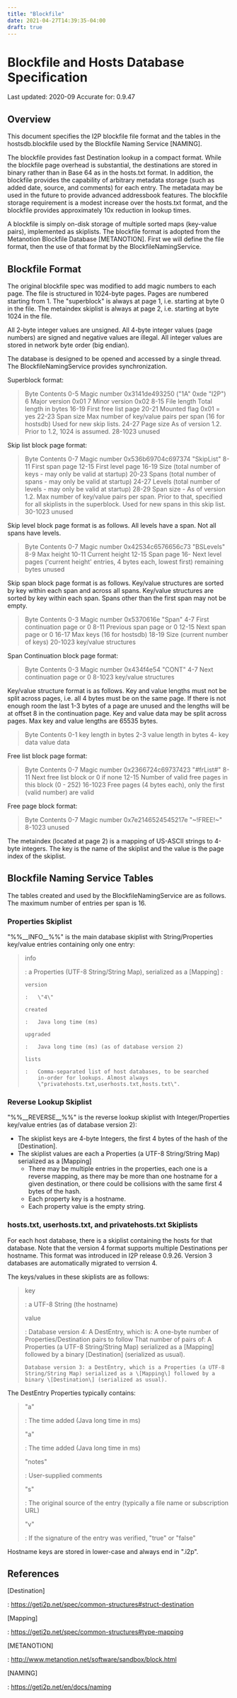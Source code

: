 ```yaml
---
title: "Blockfile"
date: 2021-04-27T14:39:35-04:00
draft: true
---
```


Blockfile and Hosts Database Specification
==========================================

Last updated: 2020-09 Accurate for: 0.9.47

Overview
--------

This document specifies the I2P blockfile file format and the tables in
the hostsdb.blockfile used by the Blockfile Naming Service \[NAMING\].

The blockfile provides fast Destination lookup in a compact format.
While the blockfile page overhead is substantial, the destinations are
stored in binary rather than in Base 64 as in the hosts.txt format. In
addition, the blockfile provides the capability of arbitrary metadata
storage (such as added date, source, and comments) for each entry. The
metadata may be used in the future to provide advanced addressbook
features. The blockfile storage requirement is a modest increase over
the hosts.txt format, and the blockfile provides approximately 10x
reduction in lookup times.

A blockfile is simply on-disk storage of multiple sorted maps (key-value
pairs), implemented as skiplists. The blockfile format is adopted from
the Metanotion Blockfile Database \[METANOTION\]. First we will define
the file format, then the use of that format by the
BlockfileNamingService.

Blockfile Format
----------------

The original blockfile spec was modified to add magic numbers to each
page. The file is structured in 1024-byte pages. Pages are numbered
starting from 1. The \"superblock\" is always at page 1, i.e. starting
at byte 0 in the file. The metaindex skiplist is always at page 2, i.e.
starting at byte 1024 in the file.

All 2-byte integer values are unsigned. All 4-byte integer values (page
numbers) are signed and negative values are illegal. All integer values
are stored in network byte order (big endian).

The database is designed to be opened and accessed by a single thread.
The BlockfileNamingService provides synchronization.

Superblock format:

> Byte Contents 0-5 Magic number 0x3141de493250 (\"1A\" 0xde \"I2P\") 6
> Major version 0x01 7 Minor version 0x02 8-15 File length Total length
> in bytes 16-19 First free list page 20-21 Mounted flag 0x01 = yes
> 22-23 Span size Max number of key/value pairs per span (16 for
> hostsdb) Used for new skip lists. 24-27 Page size As of version 1.2.
> Prior to 1.2, 1024 is assumed. 28-1023 unused

Skip list block page format:

> Byte Contents 0-7 Magic number 0x536b69704c697374 \"SkipList\" 8-11
> First span page 12-15 First level page 16-19 Size (total number of
> keys - may only be valid at startup) 20-23 Spans (total number of
> spans - may only be valid at startup) 24-27 Levels (total number of
> levels - may only be valid at startup) 28-29 Span size - As of version
> 1.2. Max number of key/value pairs per span. Prior to that, specified
> for all skiplists in the superblock. Used for new spans in this skip
> list. 30-1023 unused

Skip level block page format is as follows. All levels have a span. Not
all spans have levels.

> Byte Contents 0-7 Magic number 0x42534c6576656c73 \"BSLevels\" 8-9 Max
> height 10-11 Current height 12-15 Span page 16- Next level pages
> (\'current height\' entries, 4 bytes each, lowest first) remaining
> bytes unused

Skip span block page format is as follows. Key/value structures are
sorted by key within each span and across all spans. Key/value
structures are sorted by key within each span. Spans other than the
first span may not be empty.

> Byte Contents 0-3 Magic number 0x5370616e \"Span\" 4-7 First
> continuation page or 0 8-11 Previous span page or 0 12-15 Next span
> page or 0 16-17 Max keys (16 for hostsdb) 18-19 Size (current number
> of keys) 20-1023 key/value structures

Span Continuation block page format:

> Byte Contents 0-3 Magic number 0x434f4e54 \"CONT\" 4-7 Next
> continuation page or 0 8-1023 key/value structures

Key/value structure format is as follows. Key and value lengths must not
be split across pages, i.e. all 4 bytes must be on the same page. If
there is not enough room the last 1-3 bytes of a page are unused and the
lengths will be at offset 8 in the continuation page. Key and value data
may be split across pages. Max key and value lengths are 65535 bytes.

> Byte Contents 0-1 key length in bytes 2-3 value length in bytes 4- key
> data value data

Free list block page format:

> Byte Contents 0-7 Magic number 0x2366724c69737423 \"\#frList\#\" 8-11
> Next free list block or 0 if none 12-15 Number of valid free pages in
> this block (0 - 252) 16-1023 Free pages (4 bytes each), only the first
> (valid number) are valid

Free page block format:

> Byte Contents 0-7 Magic number 0x7e2146524545217e \"\~!FREE!\~\"
> 8-1023 unused

The metaindex (located at page 2) is a mapping of US-ASCII strings to
4-byte integers. The key is the name of the skiplist and the value is
the page index of the skiplist.

Blockfile Naming Service Tables
-------------------------------

The tables created and used by the BlockfileNamingService are as
follows. The maximum number of entries per span is 16.

### Properties Skiplist

\"%%\_\_INFO\_\_%%\" is the main database skiplist with
String/Properties key/value entries containing only one entry:

> info
>
> :   a Properties (UTF-8 String/String Map), serialized as a
>     \[Mapping\] :
>
>     version
>
>     :   \"4\"
>
>     created
>
>     :   Java long time (ms)
>
>     upgraded
>
>     :   Java long time (ms) (as of database version 2)
>
>     lists
>
>     :   Comma-separated list of host databases, to be searched
>         in-order for lookups. Almost always
>         \"privatehosts.txt,userhosts.txt,hosts.txt\".

### Reverse Lookup Skiplist

\"%%\_\_REVERSE\_\_%%\" is the reverse lookup skiplist with
Integer/Properties key/value entries (as of database version 2):

-   The skiplist keys are 4-byte Integers, the first 4 bytes of the hash
    of the \[Destination\].
-   The skiplist values are each a Properties (a UTF-8 String/String
    Map) serialized as a \[Mapping\]
    -   There may be multiple entries in the properties, each one is a
        reverse mapping, as there may be more than one hostname for a
        given destination, or there could be collisions with the same
        first 4 bytes of the hash.
    -   Each property key is a hostname.
    -   Each property value is the empty string.

### hosts.txt, userhosts.txt, and privatehosts.txt Skiplists

For each host database, there is a skiplist containing the hosts for
that database. Note that the version 4 format supports multiple
Destinations per hostname. This format was introduced in I2P release
0.9.26. Version 3 databases are automatically migrated to verrsion 4.

The keys/values in these skiplists are as follows:

> key
>
> :   a UTF-8 String (the hostname)
>
> value
>
> :   Database version 4: A DestEntry, which is: A one-byte number of
>     Properties/Destination pairs to follow That number of pairs of: A
>     Properties (a UTF-8 String/String Map) serialized as a \[Mapping\]
>     followed by a binary \[Destination\] (serialized as usual).
>
>     Database version 3: a DestEntry, which is a Properties (a UTF-8
>     String/String Map) serialized as a \[Mapping\] followed by a
>     binary \[Destination\] (serialized as usual).

The DestEntry Properties typically contains:

> \"a\"
>
> :   The time added (Java long time in ms)
>
> \"a\"
>
> :   The time added (Java long time in ms)
>
> \"notes\"
>
> :   User-supplied comments
>
> \"s\"
>
> :   The original source of the entry (typically a file name or
>     subscription URL)
>
> \"v\"
>
> :   If the signature of the entry was verified, \"true\" or \"false\"

Hostname keys are stored in lower-case and always end in \".i2p\".

References
----------

\[Destination\]

:   <https://geti2p.net/spec/common-structures#struct-destination>

\[Mapping\]

:   <https://geti2p.net/spec/common-structures#type-mapping>

\[METANOTION\]

:   <http://www.metanotion.net/software/sandbox/block.html>

\[NAMING\]

:   <https://geti2p.net/en/docs/naming>
